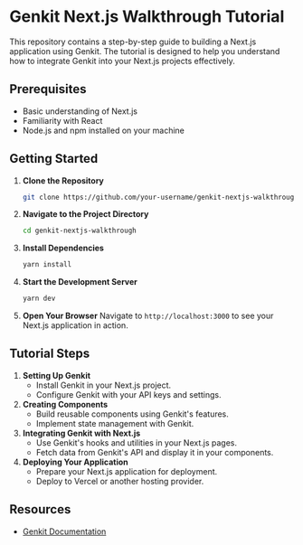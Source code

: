 # Genkit Next.js Walkthrough Tutorial

This repository contains a step-by-step guide to building a Next.js application using Genkit. The tutorial is designed to help you understand how to integrate Genkit into your Next.js projects effectively.

## Prerequisites

- Basic understanding of Next.js
- Familiarity with React
- Node.js and npm installed on your machine

## Getting Started

1. **Clone the Repository**

   ```bash
   git clone https://github.com/your-username/genkit-nextjs-walkthrough.git
   ```  

2. **Navigate to the Project Directory**

   ```bash
   cd genkit-nextjs-walkthrough
   ```

3. **Install Dependencies**

   ```bash
   yarn install
   ```

4. **Start the Development Server**

   ```bash
   yarn dev
   ```

5. **Open Your Browser**
   Navigate to `http://localhost:3000` to see your Next.js application in action.

## Tutorial Steps

1. **Setting Up Genkit**
   - Install Genkit in your Next.js project.
   - Configure Genkit with your API keys and settings.
2. **Creating Components**
   - Build reusable components using Genkit's features.
   - Implement state management with Genkit.
3. **Integrating Genkit with Next.js**
   - Use Genkit's hooks and utilities in your Next.js pages.
   - Fetch data from Genkit's API and display it in your components.
4. **Deploying Your Application**
   - Prepare your Next.js application for deployment.
   - Deploy to Vercel or another hosting provider.

## Resources

- [Genkit Documentation](https://genkit.dev/docs/nextjs/)
